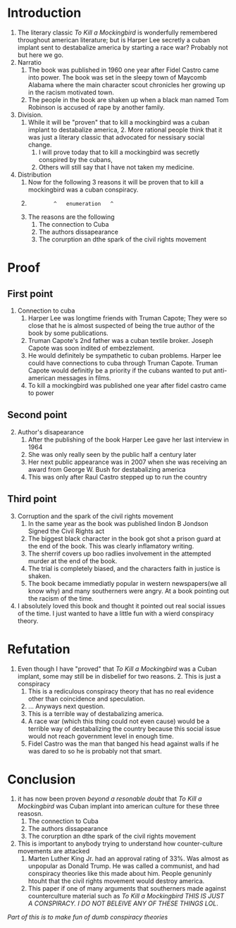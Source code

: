 # Introduction

1. The literary classic _To Kill a Mockingbird_ is wonderfully remembered throughout american literature; but is Harper Lee secretly a cuban implant sent to destabalize america by starting a race war? Probably not but here we go. 
2. Narratio
	1. The book was published in 1960 one year after Fidel Castro came into power. The book was set in the sleepy town of Maycomb Alabama where the main character scout chronicles her growing up in the racism motivated town. 
  	2. The people in the book are shaken up when a black man named Tom Robinson is accused of rape by another family. 
3. Division.
  	1. While it will be "proven" that to kill a mockingbird was a cuban implant to destabalize america, 
  		2. More rational people think that it was just a literary classic that advocated for nessisary social change. 
		1. I will prove today that to kill a mockingbird was secretly conspired by the cubans,
    	2. Others will still say that I have not taken my medicine. 
4. Distribution
  	1. Now for the following 3 reasons it will be proven that to kill a mockingbird was a cuban conspiracy.
  	2.             ^   enumeration   ^
  	3. The reasons are the following
    	1. The connection to Cuba
    	2. The authors dissapearance 
    	3. The corurption an dthe spark of the civil rights movement

# Proof 

## First point

1. Connection to cuba
 	1. Harper Lee was longtime friends with Truman Capote; They were so close that he is almost suspected of being the true author of the book by some publications.
  	2. Truman Capote's 2nd father was a cuban textile broker. Joseph Capote was soon indited of embezzlement.
  	3. He would definitely be sympathetic to cuban problems. Harper lee could have connections to cuba through Truman Capote. Truman Capote would definitly be a priority if the cubans wanted to put anti-american messages in films.  
  	4. To kill a mockingbird was published one year after fidel castro came to power

## Second point

2. Author's disapearance 
  	1. After the publishing of the book Harper Lee gave her last interview in 1964
  	2. She was only really seen by the public half a century later
  	3. Her next public appearance was in 2007 when she was receiving an award from George W. Bush for destabalizing america
  	4. This was only after Raul Castro stepped up to run the country

## Third point

3. Corruption and the spark of the civil rights movement
  	1. In the same year as the book was published lindon B Jondson Signed the Civil Rights act
  	2. The biggest black character in the book got shot a prison guard at the end of the book. This was clearly inflamatory writing.
 	 3. The sherrif covers up boo radlies involvement in the attempted murder at the end of the book.
 	 4. The trial is completely biased, and the characters faith in justice is shaken.
 	 5. The book became immediatly popular in western newspapers(we all know why) and many southerners were angry. At a book pointing out the racism of the time.
4. I absolutely loved this book and thought it pointed out real social issues of the time. I just wanted to have a little fun with a wierd conspiracy theory.

# Refutation

  1. Even though I have "proved" that _To Kill a Mockingbird_ was a Cuban implant, some may still be in disbelief for two reasons. 
	  2. This is just a conspiracy 
	  	1. This is a rediculous conspiracy theory that has no real evidence other than coincidence and speculation.
	    2. ... Anyways next question. 
	  3. This is a terrible way of destabalizing america.
    	1. A race war (which this thing could not even cause) would be a terrible way of destabalizing the country because this social issue would not reach government level in enough time.
    	2. Fidel Castro was the man that banged his head against walls if he was dared to so he is probably not that smart.


# Conclusion

1. it has now been proven _beyond a resonable doubt_ that _To Kill a Mockingbird_ was Cuban implant into american culture for these three reasosn.
 	 1. The connection to Cuba
 	 2. The authors dissapearance 
 	 3. The corurption an dthe spark of the civil rights movement
2. This is important to anybody trying to understand how counter-culture movements are attacked
 	 1. Marten Luther King Jr. had an approval rating of 33%. Was almost as unpopular as Donald Trump. He was called a communist, and had conspiracy theories like this made about him. People genuninly htouht that the civil rights movement would destroy america.
 	 2. This paper if one of many arguments that southerners made against counterculture material such as _To Kill a Mockingbird_
*THIS IS JUST A CONSPIRACY. I DO NOT BELEIVE ANY OF THESE THINGS LOL*.

_Part of this is to make fun of dumb conspiracy theories_

